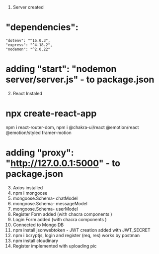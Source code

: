 1. Server created 
# "dependencies": 
    "dotenv": "^16.0.3",
    "express": "^4.18.2",
    "nodemon": "^2.0.22"
  # adding  "start": "nodemon server/server.js" - to package.json

2. React Instaled 
# npx create-react-app
  npm i react-router-dom,
  npm i @chakra-ui/react @emotion/react @emotion/styled framer-motion
# adding   "proxy": "http://127.0.0.1:5000" - to package.json

3. Axios installed 
4. npm i mongoose
5. mongoose.Schema- chatModel
6. mongoose.Schema- messageModel
7. mongoose.Schema- userModel
8. Register Form added (with chacra components )
9. Login Form added (with chacra components )
10. Connected to Mongo DB
11. npm install jsonwebtoken - JWT creation added with JWT_SECRET 
12. npm i bcryptjs, login and register (req, res) works by postman
13. npm install cloudinary
14. Register implemented with uploading pic